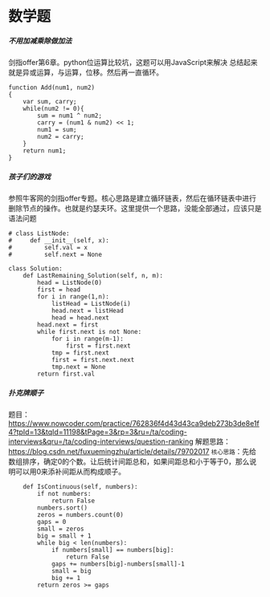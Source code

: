 # 数学题
##### 不用加减乘除做加法
剑指offer第6章。python位运算比较坑，这题可以用JavaScript来解决
总结起来就是异或运算，与运算，位移。然后再一直循环。
```
function Add(num1, num2)
{
    var sum, carry;
    while(num2 != 0){
        sum = num1 ^ num2;
        carry = (num1 & num2) << 1;
        num1 = sum;
        num2 = carry;
    }
    return num1;
}
```
##### 孩子们的游戏
参照牛客网的剑指offer专题。核心思路是建立循环链表，然后在循环链表中进行删除节点的操作。也就是约瑟夫环。这里提供一个思路，没能全部通过，应该只是语法问题
```
# class ListNode:
#     def __init__(self, x):
#         self.val = x
#         self.next = None

class Solution:
    def LastRemaining_Solution(self, n, m):
        head = ListNode(0)
        first = head
        for i in range(1,n):
            listHead = ListNode(i)
            head.next = listHead
            head = head.next
        head.next = first
        while first.next is not None:
            for i in range(m-1):
                first = first.next
            tmp = first.next
            first = first.next.next
            tmp.next = None
        return first.val
```
##### 扑克牌顺子
题目： https://www.nowcoder.com/practice/762836f4d43d43ca9deb273b3de8e1f4?tpId=13&tqId=11198&tPage=3&rp=3&ru=/ta/coding-interviews&qru=/ta/coding-interviews/question-ranking
解题思路：
https://blog.csdn.net/fuxuemingzhu/article/details/79702017
`核心思路`：先给数组排序，确定0的个数。让后统计间距总和，如果间距总和小于等于0，那么说明可以用0来添补间距从而构成顺子。

```
    def IsContinuous(self, numbers):
        if not numbers:
            return False
        numbers.sort()
        zeros = numbers.count(0)
        gaps = 0
        small = zeros
        big = small + 1
        while big < len(numbers):
            if numbers[small] == numbers[big]:
                return False
            gaps += numbers[big]-numbers[small]-1
            small = big
            big += 1
        return zeros >= gaps
```


